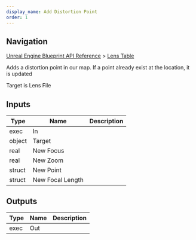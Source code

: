 ```yaml
---
display_name: Add Distortion Point
order: 1
---
```

## Navigation

[Unreal Engine Blueprint API Reference](https://dev.epicgames.com/documentation/en-us/unreal-engine/BlueprintAPI) > [Lens Table](https://dev.epicgames.com/documentation/en-us/unreal-engine/BlueprintAPI/LensTable)

Adds a distortion point in our map. If a point already exist at the location, it is updated

Target is Lens File

## Inputs

| Type | Name | Description |
| --- | --- | --- |
| exec | In |  |
| object | Target |  |
| real | New Focus |  |
| real | New Zoom |  |
| struct | New Point |  |
| struct | New Focal Length |  |

## Outputs

| Type | Name | Description |
| --- | --- | --- |
| exec | Out |  |
